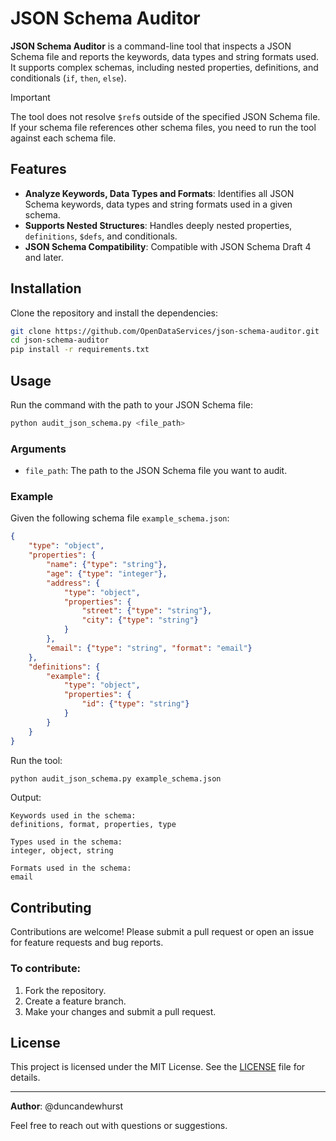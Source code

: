 
# JSON Schema Auditor

**JSON Schema Auditor** is a command-line tool that inspects a JSON Schema file and reports the keywords, data types and string formats used. It supports complex schemas, including nested properties, definitions, and conditionals (`if`, `then`, `else`).

> [!IMPORTANT]
> The tool does not resolve `$ref`s outside of the specified JSON Schema file. If your schema file references other schema files, you need to run the tool against each schema file.

## Features

- **Analyze Keywords, Data Types and Formats**: Identifies all JSON Schema keywords, data types and string formats used in a given schema.
- **Supports Nested Structures**: Handles deeply nested properties, `definitions`, `$defs`, and conditionals.
- **JSON Schema Compatibility**: Compatible with JSON Schema Draft 4 and later.

## Installation

Clone the repository and install the dependencies:

```bash
git clone https://github.com/OpenDataServices/json-schema-auditor.git
cd json-schema-auditor
pip install -r requirements.txt
```

## Usage

Run the command with the path to your JSON Schema file:

```bash
python audit_json_schema.py <file_path>
```

### Arguments

- `file_path`: The path to the JSON Schema file you want to audit.

### Example

Given the following schema file `example_schema.json`:

```json
{
    "type": "object",
    "properties": {
        "name": {"type": "string"},
        "age": {"type": "integer"},
        "address": {
            "type": "object",
            "properties": {
                "street": {"type": "string"},
                "city": {"type": "string"}
            }
        },
        "email": {"type": "string", "format": "email"}
    },
    "definitions": {
        "example": {
            "type": "object",
            "properties": {
                "id": {"type": "string"}
            }
        }
    }
}
```

Run the tool:

```bash
python audit_json_schema.py example_schema.json
```

Output:

```
Keywords used in the schema:
definitions, format, properties, type

Types used in the schema:
integer, object, string

Formats used in the schema:
email
```

## Contributing

Contributions are welcome! Please submit a pull request or open an issue for feature requests and bug reports.

### To contribute:
1. Fork the repository.
2. Create a feature branch.
3. Make your changes and submit a pull request.

## License

This project is licensed under the MIT License. See the [LICENSE](LICENSE) file for details.

---

**Author**: @duncandewhurst

Feel free to reach out with questions or suggestions.